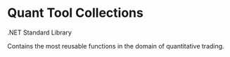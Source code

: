 # Quant Tool Collections

.NET Standard Library

Contains the most reusable functions in the domain of quantitative trading.

